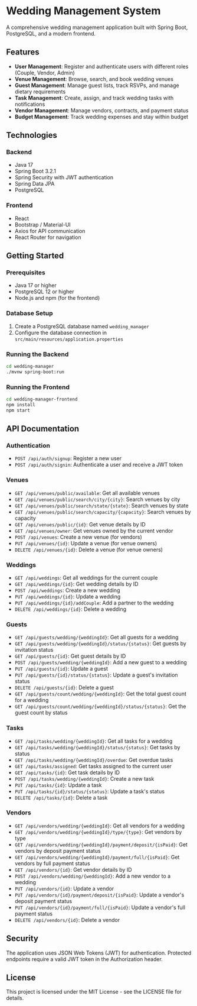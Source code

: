 # Wedding Management System

A comprehensive wedding management application built with Spring Boot, PostgreSQL, and a modern frontend.

## Features

- **User Management**: Register and authenticate users with different roles (Couple, Vendor, Admin)
- **Venue Management**: Browse, search, and book wedding venues
- **Guest Management**: Manage guest lists, track RSVPs, and manage dietary requirements
- **Task Management**: Create, assign, and track wedding tasks with notifications
- **Vendor Management**: Manage vendors, contracts, and payment status
- **Budget Management**: Track wedding expenses and stay within budget

## Technologies

### Backend
- Java 17
- Spring Boot 3.2.1
- Spring Security with JWT authentication
- Spring Data JPA
- PostgreSQL

### Frontend
- React
- Bootstrap / Material-UI
- Axios for API communication
- React Router for navigation

## Getting Started

### Prerequisites
- Java 17 or higher
- PostgreSQL 12 or higher
- Node.js and npm (for the frontend)

### Database Setup
1. Create a PostgreSQL database named `wedding_manager`
2. Configure the database connection in `src/main/resources/application.properties`

### Running the Backend
```bash
cd wedding-manager
./mvnw spring-boot:run
```

### Running the Frontend
```bash
cd wedding-manager-frontend
npm install
npm start
```

## API Documentation

### Authentication
- `POST /api/auth/signup`: Register a new user
- `POST /api/auth/signin`: Authenticate a user and receive a JWT token

### Venues
- `GET /api/venues/public/available`: Get all available venues
- `GET /api/venues/public/search/city/{city}`: Search venues by city
- `GET /api/venues/public/search/state/{state}`: Search venues by state
- `GET /api/venues/public/search/capacity/{capacity}`: Search venues by capacity
- `GET /api/venues/public/{id}`: Get venue details by ID
- `GET /api/venues/owner`: Get venues owned by the current vendor
- `POST /api/venues`: Create a new venue (for vendors)
- `PUT /api/venues/{id}`: Update a venue (for venue owners)
- `DELETE /api/venues/{id}`: Delete a venue (for venue owners)

### Weddings
- `GET /api/weddings`: Get all weddings for the current couple
- `GET /api/weddings/{id}`: Get wedding details by ID
- `POST /api/weddings`: Create a new wedding
- `PUT /api/weddings/{id}`: Update a wedding
- `PUT /api/weddings/{id}/addCouple`: Add a partner to the wedding
- `DELETE /api/weddings/{id}`: Delete a wedding

### Guests
- `GET /api/guests/wedding/{weddingId}`: Get all guests for a wedding
- `GET /api/guests/wedding/{weddingId}/status/{status}`: Get guests by invitation status
- `GET /api/guests/{id}`: Get guest details by ID
- `POST /api/guests/wedding/{weddingId}`: Add a new guest to a wedding
- `PUT /api/guests/{id}`: Update a guest
- `PUT /api/guests/{id}/status/{status}`: Update a guest's invitation status
- `DELETE /api/guests/{id}`: Delete a guest
- `GET /api/guests/count/wedding/{weddingId}`: Get the total guest count for a wedding
- `GET /api/guests/count/wedding/{weddingId}/status/{status}`: Get the guest count by status

### Tasks
- `GET /api/tasks/wedding/{weddingId}`: Get all tasks for a wedding
- `GET /api/tasks/wedding/{weddingId}/status/{status}`: Get tasks by status
- `GET /api/tasks/wedding/{weddingId}/overdue`: Get overdue tasks
- `GET /api/tasks/assigned`: Get tasks assigned to the current user
- `GET /api/tasks/{id}`: Get task details by ID
- `POST /api/tasks/wedding/{weddingId}`: Create a new task
- `PUT /api/tasks/{id}`: Update a task
- `PUT /api/tasks/{id}/status/{status}`: Update a task's status
- `DELETE /api/tasks/{id}`: Delete a task

### Vendors
- `GET /api/vendors/wedding/{weddingId}`: Get all vendors for a wedding
- `GET /api/vendors/wedding/{weddingId}/type/{type}`: Get vendors by type
- `GET /api/vendors/wedding/{weddingId}/payment/deposit/{isPaid}`: Get vendors by deposit payment status
- `GET /api/vendors/wedding/{weddingId}/payment/full/{isPaid}`: Get vendors by full payment status
- `GET /api/vendors/{id}`: Get vendor details by ID
- `POST /api/vendors/wedding/{weddingId}`: Add a new vendor to a wedding
- `PUT /api/vendors/{id}`: Update a vendor
- `PUT /api/vendors/{id}/payment/deposit/{isPaid}`: Update a vendor's deposit payment status
- `PUT /api/vendors/{id}/payment/full/{isPaid}`: Update a vendor's full payment status
- `DELETE /api/vendors/{id}`: Delete a vendor

## Security

The application uses JSON Web Tokens (JWT) for authentication. Protected endpoints require a valid JWT token in the Authorization header.

## License

This project is licensed under the MIT License - see the LICENSE file for details. 
